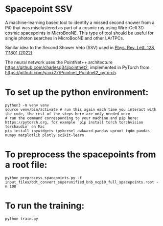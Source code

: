 # Spacepoint SSV

A machine-learning based tool to identify a missed second shower from a Pi0 that was misclustered as part of a cosmic ray using Wire-Cell 3D cosmic spacepoints in MicroBooNE. This type of tool should be useful for single photon searches in MicroBooNE and other LArTPCs.

Similar idea to the Second Shower Veto (SSV) used in [Phys. Rev. Lett. 128, 111801 (2022)](https://doi.org/10.1103/PhysRevLett.128.111801).

The neural network uses the PointNet++ architecture https://github.com/charlesq34/pointnet2, implemented in PyTorch from https://github.com/yanx27/Pointnet_Pointnet2_pytorch.

# To set up the python environment:
```
python3 -m venv venv
source venv/bin/activate # run this again each time you interact with the code, the rest of the steps here are only needed once
# run the command corresponding to your machine and pip here: https://pytorch.org, for example `pip install torch torchvision torchaudio` on Mac
pip install ipywidgets ipykernel awkward-pandas uproot tqdm pandas numpy matplotlib plotly scikit-learn
```

# To preprocess the spacepoints from a root file:
```
python preprocess_spacepoints.py -f input_files/bdt_convert_superunified_bnb_ncpi0_full_spacepoints.root -n 100
```

# To run the training:
```
python train.py
```
